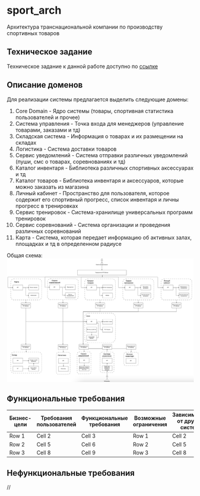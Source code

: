 # sport_arch
Архитектура транснациональной компании по производству спортивных товаров

## Техническое задание
Техническое задание к данной работе доступно по [ссылке](/TechnicalTask/TechTask.md)

## Описание доменов
Для реализации системы предлагается выделить следующие домены:
1. Core Domain - Ядро системы (товары, спортивная статистика пользователей и прочее)
2. Система управления - Точка входа для менеджеров (управление товарами, заказами и тд)
3. Складская система - Информация о товарах и их размещении на складах
4. Логистика - Система доставки товаров
5. Сервис уведомлений - Система отправки различных уведомлений (пуши, смс о товарах, соревнованиях и тд)
6. Каталог инвентаря - Библиотека различных спортивных аксессуарах и тд
7. Каталог товаров - Библиотека инвентаря и аксессуаров, которые можно заказать из магазина
8. Личный кабинет - Пространство для пользователя, которое содержит его спортивный прогресс, список инвентаря и личны прогресс в тренировках
9. Сервис тренировок - Система-хранилище универсальных программ тренировок
10. Сервис соревнований - Система организации и проведения различных соревнований
11. Карта - Система, которая передает информацию об активных залах, площадках и тд в определенном радиусе

Общая схема:
![Общая схема доменов](/Img/scheme.png)

## Функциональные требования

| Бизнес-цели | Требования пользователей | Функциональные требования | Возможные ограничения | Зависимости от других систем  |
|-------------|--------------------------|---------------------------|-----------------------|-------------------------------|
| Row 1       | Cell 2                   | Cell 3                    | Row 1                 | Cell 2                        |
| Row 2       | Cell 5                   | Cell 6                    | Row 2                 | Cell 5                        |
| Row 3       | Cell 8                   | Cell 9                    | Row 3                 | Cell 8                        |

## Нефункциональные требования
//